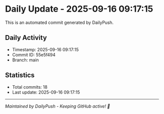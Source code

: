 # Daily Update - 2025-09-16 09:17:15

This is an automated commit generated by DailyPush.

## Daily Activity
- Timestamp: 2025-09-16 09:17:15
- Commit ID: 55e5f494
- Branch: main

## Statistics
- Total commits: 18
- Last update: 2025-09-16 09:17:15

---
*Maintained by DailyPush - Keeping GitHub active! 🚀*
